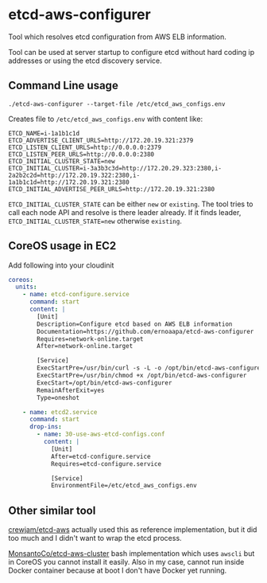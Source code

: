 # etcd-aws-configurer
Tool which resolves etcd configuration from AWS ELB information.

Tool can be used at server startup to configure etcd without hard
coding ip addresses or using the etcd discovery service.

## Command Line usage
```shell
./etcd-aws-configurer --target-file /etc/etcd_aws_configs.env
```

Creates file to `/etc/etcd_aws_configs.env` with content like:
```
ETCD_NAME=i-1a1b1c1d
ETCD_ADVERTISE_CLIENT_URLS=http://172.20.19.321:2379
ETCD_LISTEN_CLIENT_URLS=http://0.0.0.0:2379
ETCD_LISTEN_PEER_URLS=http://0.0.0.0:2380
ETCD_INITIAL_CLUSTER_STATE=new
ETCD_INITIAL_CLUSTER=i-3a3b3c3d=http://172.20.29.323:2380,i-2a2b2c2d=http://172.20.19.322:2380,i-1a1b1c1d=http://172.20.19.321:2380
ETCD_INITIAL_ADVERTISE_PEER_URLS=http://172.20.19.321:2380
```

`ETCD_INITIAL_CLUSTER_STATE` can be either `new` or `existing`.
The tool tries to call each node API and resolve is there leader already.
If it finds leader, `ETCD_INITIAL_CLUSTER_STATE=new` otherwise `existing`.


## CoreOS usage in EC2
Add following into your cloudinit
```yaml
coreos:
  units:
    - name: etcd-configure.service
      command: start
      content: |
        [Unit]
        Description=Configure etcd based on AWS ELB information
        Documentation=https://github.com/ernoaapa/etcd-aws-configurer
        Requires=network-online.target
        After=network-online.target

        [Service]
        ExecStartPre=/usr/bin/curl -s -L -o /opt/bin/etcd-aws-configurer https://github.com/ernoaapa/etcd-aws-configurer/releases/download/v0.1.0/etcd-aws-configurer-Linux-x86_64
        ExecStartPre=/usr/bin/chmod +x /opt/bin/etcd-aws-configurer
        ExecStart=/opt/bin/etcd-aws-configurer
        RemainAfterExit=yes
        Type=oneshot

    - name: etcd2.service
      command: start
      drop-ins:
        - name: 30-use-aws-etcd-configs.conf
          content: |
            [Unit]
            After=etcd-configure.service
            Requires=etcd-configure.service

            [Service]
            EnvironmentFile=/etc/etcd_aws_configs.env

```

## Other similar tool
[crewjam/etcd-aws](https://github.com/crewjam/etcd-aws/) actually used this as reference implementation, but it did too much and I didn't want to wrap the etcd process.

[MonsantoCo/etcd-aws-cluster](https://github.com/MonsantoCo/etcd-aws-cluster) bash implementation which uses `awscli` but in CoreOS you cannot install it easily.
Also in my case, cannot run inside Docker container because at boot I don't have Docker yet running.
